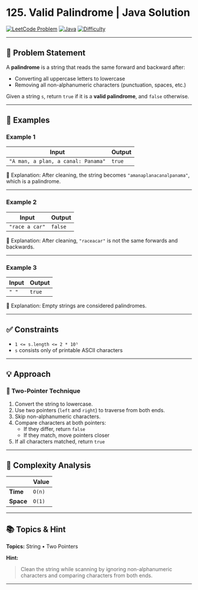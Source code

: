 # 125. Valid Palindrome | Java Solution

[![LeetCode Problem](https://img.shields.io/badge/LeetCode-125.%20Valid%20Palindrome-blue)](https://leetcode.com/problems/valid-palindrome/)
[![Java](https://img.shields.io/badge/Language-Java-orange)](https://www.java.com/)
[![Difficulty](https://img.shields.io/badge/Difficulty-Easy-green)]()

---

## 🧩 Problem Statement

A **palindrome** is a string that reads the same forward and backward after:

- Converting all uppercase letters to lowercase
- Removing all non-alphanumeric characters (punctuation, spaces, etc.)

Given a string `s`, return `true` if it is a **valid palindrome**, and `false` otherwise.

---

## 🧠 Examples

### Example 1

| Input | Output |
|-------|--------|
| `"A man, a plan, a canal: Panama"` | `true` |

📝 Explanation: After cleaning, the string becomes `"amanaplanacanalpanama"`, which is a palindrome.

---

### Example 2

| Input | Output |
|-------|--------|
| `"race a car"` | `false` |

📝 Explanation: After cleaning, `"raceacar"` is not the same forwards and backwards.

---

### Example 3

| Input | Output |
|-------|--------|
| `" "` | `true` |

📝 Explanation: Empty strings are considered palindromes.

---

## ✅ Constraints

- `1 <= s.length <= 2 * 10⁵`
- `s` consists only of printable ASCII characters

---

## 💡 Approach

### 🔹 Two-Pointer Technique

1. Convert the string to lowercase.
2. Use two pointers (`left` and `right`) to traverse from both ends.
3. Skip non-alphanumeric characters.
4. Compare characters at both pointers:
   - If they differ, return `false`
   - If they match, move pointers closer
5. If all characters matched, return `true`

---

## 🔄 Complexity Analysis

|                | Value         |
|----------------|---------------|
| **Time**       | `O(n)`        |
| **Space**      | `O(1)`        |

---

## 📚 Topics & Hint

**Topics:** String • Two Pointers

**Hint:**  
> Clean the string while scanning by ignoring non-alphanumeric characters and comparing characters from both ends.

---
